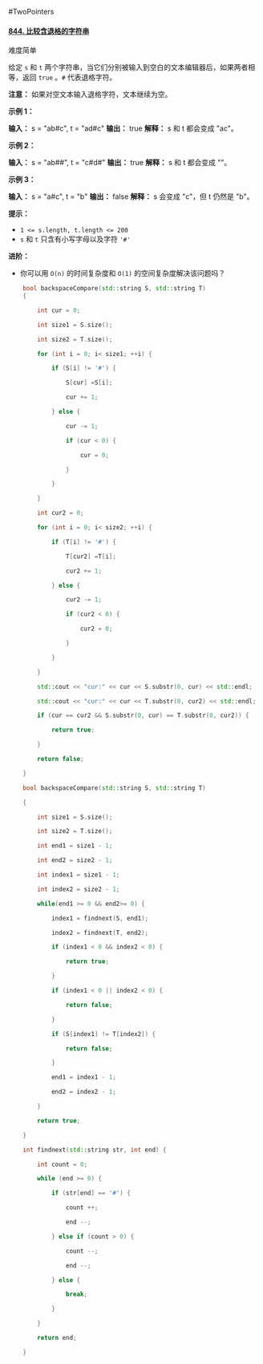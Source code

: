 #TwoPointers
#### [844. 比较含退格的字符串](https://leetcode.cn/problems/backspace-string-compare/)

难度简单

给定 `s` 和 `t` 两个字符串，当它们分别被输入到空白的文本编辑器后，如果两者相等，返回 `true` 。`#` 代表退格字符。

**注意：** 如果对空文本输入退格字符，文本继续为空。

**示例 1：**

**输入：** s = "ab#c", t = "ad#c"
**输出：** true
**解释：** s 和 t 都会变成 "ac"。

**示例 2：**

**输入：** s = "ab##", t = "c#d#"
**输出：** true
**解释：** s 和 t 都会变成 ""。

**示例 3：**

**输入：** s = "a#c", t = "b"
**输出：** false
**解释：** s 会变成 "c"，但 t 仍然是 "b"。

**提示：**

-   `1 <= s.length, t.length <= 200`
-   `s` 和 `t` 只含有小写字母以及字符 `'#'`

**进阶：**

-   你可以用 `O(n)` 的时间复杂度和 `O(1)` 的空间复杂度解决该问题吗？

```cpp //传统方法
    bool backspaceCompare(std::string S, std::string T)
    {   

        int cur = 0;

        int size1 = S.size();

        int size2 = T.size();

        for (int i = 0; i< size1; ++i) {

            if (S[i] != '#') {

                S[cur] =S[i];

                cur += 1;

            } else {

                cur -= 1;

                if (cur < 0) {

                    cur = 0;

                }   

            }   

        }   

        int cur2 = 0;

        for (int i = 0; i< size2; ++i) {

            if (T[i] != '#') {

                T[cur2] =T[i];

                cur2 += 1;

            } else {

                cur2 -= 1;

                if (cur2 < 0) {

                    cur2 = 0;

                }   

            }   

        }   

        std::cout << "cur:" << cur << S.substr(0, cur) << std::endl;

        std::cout << "cur:" << cur << T.substr(0, cur2) << std::endl;

        if (cur == cur2 && S.substr(0, cur) == T.substr(0, cur2)) {

            return true;

        }   

        return false;

    }
```


```cpp
    bool backspaceCompare(std::string S, std::string T)

    {   

        int size1 = S.size();

        int size2 = T.size();

        int end1 = size1 - 1;

        int end2 = size2 - 1;

        int index1 = size1 - 1;

        int index2 = size2 - 1;

        while(end1 >= 0 && end2>= 0) {

            index1 = findnext(S, end1);

            index2 = findnext(T, end2);

            if (index1 < 0 && index2 < 0) {

                return true;

            }   

            if (index1 < 0 || index2 < 0) {

                return false;

            }   

            if (S[index1] != T[index2]) {

                return false;

            }   

            end1 = index1 - 1;

            end2 = index2 - 1;

        }   

        return true;

    }   

    int findnext(std::string str, int end) {

        int count = 0;

        while (end >= 0) { 

            if (str[end] == '#') {

                count ++; 

                end --; 

            } else if (count > 0) {

                count --; 

                end --; 

            } else {

                break;

            }   

        }   

        return end;

    }
```